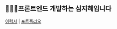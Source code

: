 ## 👩🏻‍💻프론트엔드 개발하는 심지혜입니다
[이력서](https://docs.google.com/viewer?url=https://github.com/jihye1116/jihye1116/blob/1ccde6b1f8aa0c414db2128e21dfbe03d85be88d/%E1%84%8B%E1%85%B5%E1%84%85%E1%85%A7%E1%86%A8%E1%84%89%E1%85%A5.pdf?raw=True) | [포트폴리오](https://url.kr/aztcv7)
